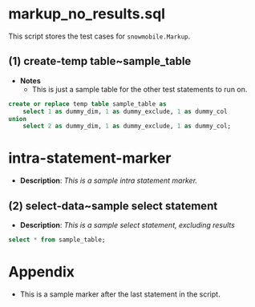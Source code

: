 # markup_no_results.sql


This script stores the test cases for `snowmobile.Markup`.

## (1) create-temp table~sample_table


- **Notes**
	- This is just a sample table for the other test statements to run on.

```sql
create or replace temp table sample_table as
	select 1 as dummy_dim, 1 as dummy_exclude, 1 as dummy_col
union
	select 2 as dummy_dim, 1 as dummy_exclude, 1 as dummy_col;
```

# intra-statement-marker
* **Description**: _This is a sample intra statement marker._

## (2) select-data~sample select statement
* **Description**: _This is a sample select statement, excluding results_

```sql
select * from sample_table;
```

# Appendix


- This is a sample marker after the last statement in the script.